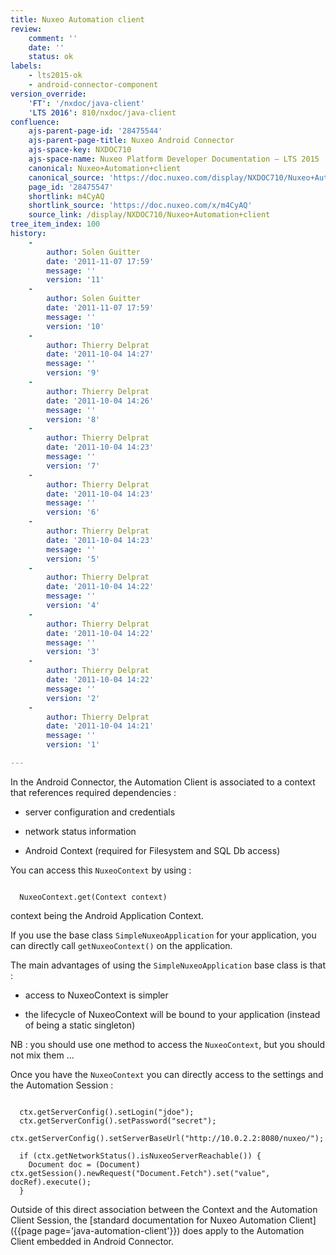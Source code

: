 ```yaml
---
title: Nuxeo Automation client
review:
    comment: ''
    date: ''
    status: ok
labels:
    - lts2015-ok
    - android-connector-component
version_override:
    'FT': '/nxdoc/java-client'
    'LTS 2016': 810/nxdoc/java-client
confluence:
    ajs-parent-page-id: '28475544'
    ajs-parent-page-title: Nuxeo Android Connector
    ajs-space-key: NXDOC710
    ajs-space-name: Nuxeo Platform Developer Documentation — LTS 2015
    canonical: Nuxeo+Automation+client
    canonical_source: 'https://doc.nuxeo.com/display/NXDOC710/Nuxeo+Automation+client'
    page_id: '28475547'
    shortlink: m4CyAQ
    shortlink_source: 'https://doc.nuxeo.com/x/m4CyAQ'
    source_link: /display/NXDOC710/Nuxeo+Automation+client
tree_item_index: 100
history:
    -
        author: Solen Guitter
        date: '2011-11-07 17:59'
        message: ''
        version: '11'
    -
        author: Solen Guitter
        date: '2011-11-07 17:59'
        message: ''
        version: '10'
    -
        author: Thierry Delprat
        date: '2011-10-04 14:27'
        message: ''
        version: '9'
    -
        author: Thierry Delprat
        date: '2011-10-04 14:26'
        message: ''
        version: '8'
    -
        author: Thierry Delprat
        date: '2011-10-04 14:23'
        message: ''
        version: '7'
    -
        author: Thierry Delprat
        date: '2011-10-04 14:23'
        message: ''
        version: '6'
    -
        author: Thierry Delprat
        date: '2011-10-04 14:23'
        message: ''
        version: '5'
    -
        author: Thierry Delprat
        date: '2011-10-04 14:22'
        message: ''
        version: '4'
    -
        author: Thierry Delprat
        date: '2011-10-04 14:22'
        message: ''
        version: '3'
    -
        author: Thierry Delprat
        date: '2011-10-04 14:22'
        message: ''
        version: '2'
    -
        author: Thierry Delprat
        date: '2011-10-04 14:21'
        message: ''
        version: '1'

---
```

In the Android Connector, the Automation Client is associated to a context that references required dependencies :

*   server configuration and credentials

*   network status information

*   Android Context (required for Filesystem and SQL Db access)

You can access this `NuxeoContext` by using :

```

  NuxeoContext.get(Context context)

```

context being the Android Application Context.

If you use the base class `SimpleNuxeoApplication` for your application, you can directly call `getNuxeoContext()` on the application.

The main advantages of using the `SimpleNuxeoApplication` base class is that :

*   access to NuxeoContext is simpler

*   the lifecycle of NuxeoContext will be bound to your application (instead of being a static singleton)

NB : you should use one method to access the `NuxeoContext`, but you should not mix them ...

Once you have the `NuxeoContext` you can directly access to the settings and the Automation Session :

```

  ctx.getServerConfig().setLogin("jdoe");
  ctx.getServerConfig().setPassword("secret");
  ctx.getServerConfig().setServerBaseUrl("http://10.0.2.2:8080/nuxeo/");

  if (ctx.getNetworkStatus().isNuxeoServerReachable()) {
    Document doc = (Document) ctx.getSession().newRequest("Document.Fetch").set("value", docRef).execute();
  }

```

Outside of this direct association between the Context and the Automation Client Session, the [standard documentation for Nuxeo Automation Client]({{page page='java-automation-client'}}) does apply to the Automation Client embedded in Android Connector.

